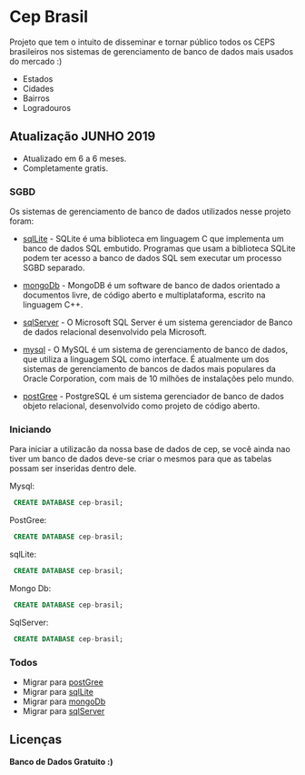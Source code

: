 # Cep Brasil

Projeto que tem o intuito de disseminar e tornar público todos os CEPS brasileiros nos sistemas de gerenciamento de banco de dados mais usados do mercado :)


  - Estados
  - Cidades
  - Bairros
  - Logradouros

## Atualização JUNHO 2019

  - Atualizado em 6 a 6 meses.
  - Completamente gratis.


### SGBD

Os sistemas de gerenciamento de banco de dados utilizados nesse projeto foram:

* [sqlLite] - SQLite é uma biblioteca em linguagem C que implementa um banco de dados SQL embutido. Programas que usam a biblioteca SQLite podem ter acesso a banco de dados SQL sem executar um processo SGBD separado.

* [mongoDb] - MongoDB é um software de banco de dados orientado a documentos livre, de código aberto e multiplataforma, escrito na linguagem C++.

* [sqlServer] - O Microsoft SQL Server é um sistema gerenciador de Banco de dados relacional desenvolvido pela Microsoft.

* [mysql] - O MySQL é um sistema de gerenciamento de banco de dados, que utiliza a linguagem SQL como interface. É atualmente um dos sistemas de gerenciamento de bancos de dados mais populares da Oracle Corporation, com mais de 10 milhões de instalações pelo mundo.

* [postGree] - PostgreSQL é um sistema gerenciador de banco de dados objeto relacional, desenvolvido como projeto de código aberto.


### Iniciando

Para iniciar a utilizacão da nossa base de dados de cep, se você ainda nao tiver um banco de dados deve-se criar o mesmos para que as tabelas possam ser inseridas dentro dele.

Mysql:
```sql
 CREATE DATABASE cep-brasil; 
```

PostGree:
```sql
 CREATE DATABASE cep-brasil; 
```

sqlLite:
```sql
 CREATE DATABASE cep-brasil; 
```
Mongo Db:
```sql
 CREATE DATABASE cep-brasil; 
```
SqlServer:
```sql
 CREATE DATABASE cep-brasil; 
```

### Todos

 - Migrar para [postGree]
 - Migrar para [sqlLite]
 - Migrar para [mongoDb]
 - Migrar para [sqlServer]

Licenças
----



**Banco de Dados Gratuito :)**

[//]: # (These are reference links used in the body of this note and get stripped out when the markdown processor does its job. There is no need to format nicely because it shouldn't be seen. Thanks SO - http://stackoverflow.com/questions/4823468/store-comments-in-markdown-syntax)


   [sqlLite]: <https://www.sqlite.org/index.html>
   [mongoDb]: <https://www.mongodb.com>
   [sqlServer]: <https://www.microsoft.com/pt-br/sql-server/sql-server-downloads>
   [mysql]: <https://www.mysql.com/>
   [postGree]: <https://www.postgresql.org/>
